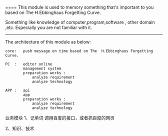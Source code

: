 ====
This module is used to memory something that's important to you   based on The  H.Ebbinghaus Forgetting Curve.

Something like knowledge of computer,program,software , other domain ,etc. Especially you are not familiar with it.

-----
The architecture of this module as below:

    core:   push message on time based on The  H.Ebbinghaus Forgetting Curve.

    PC  :   editor online
            management system
            preparation works :
                analyze requirement
                analyze technology

    APP :   api
            app
            preparation works :
                analyze requirement
                analyze technology

业务模块
1、记单词
    调用百度的接口，或者抓百度的网页

2、知识、技术

